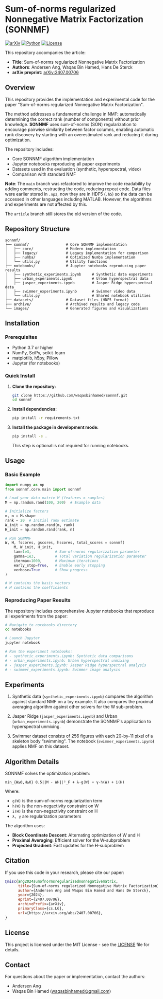 # Sum-of-norms regularized Nonnegative Matrix Factorization (SONNMF)

[![arXiv](https://img.shields.io/badge/arXiv-2407.00706-b31b1b.svg)](https://arxiv.org/abs/2407.00706)
[![Python](https://img.shields.io/badge/python-3.7+-blue.svg)](https://www.python.org/downloads/)
[![License](https://img.shields.io/badge/license-MIT-green.svg)](LICENSE)

This repository accompanies the article:

* **Title**: Sum-of-norms regularized Nonnegative Matrix Factorization
* **Authors**: Andersen Ang, Waqas Bin Hamed, Hans De Sterck
* **arXiv preprint**: [arXiv:2407.00706](https://arxiv.org/abs/2407.00706)

## Overview

This repository provides the implementation and experimental code for the paper "Sum-of-norms regularized Nonnegative Matrix Factorization". 

The method addresses a fundamental challenge in NMF: automatically determining the correct rank (number of components) without prior knowledge. **SONNMF** uses sum-of-norms (SON) regularization to encourage pairwise similarity between factor columns, enabling automatic rank discovery by starting with an overestimated rank and reducing it during optimization.

The repository includes:
- Core SONNMF algorithm implementation
- Jupyter notebooks reproducing all paper experiments
- Datasets used in the evaluation (synthetic, hyperspectral, video)
- Comparison with standard NMF

**Note**: The `main` branch was refactored to improve the code readability by adding comments, restructing the code, reducing repeat code. Data files were earlier stored in `.npz`, now they are in HDF5 (`.h5`) so the data can be accessed in other languages including MATLAB. However, the algorithms and experiments are not affected by this. 

The `article` branch still stores the old version of the code. 

## Repository Structure

```
sonnmf/
├── sonnmf/                 # Core SONNMF implementation
│   ├── core/               # Modern implementation
│   ├── legacy/             # Legacy implementation for comparison
│   ├── numba/              # Optimized Numba implementation
│   └── utils.py            # Utility functions
├── notebooks/              # Jupyter notebooks reproducing paper results
│   ├── synthetic_experiments.ipynb     # Synthetic data experiments
│   ├── urban_experiments.ipynb         # Urban hyperspectral data
│   ├── jasper_experiments.ipynb        # Jasper Ridge hyperspectral data
│   ├── swimmer_experiments.ipynb       # Swimmer video data
│   └── utils.py                        # Shared notebook utilities
├── datasets/               # Dataset files (HDF5 format)
├── archive/                # Archived results and legacy code
└── images/                 # Generated figures and visualizations
```

## Installation

### Prerequisites
- Python 3.7 or higher
- NumPy, SciPy, scikit-learn
- matplotlib, h5py, Pillow
- Jupyter (for notebooks)

### Quick Install

1. **Clone the repository:**
   ```bash
   git clone https://github.com/waqasbinhamed/sonnmf.git
   cd sonnmf
   ```

2. **Install dependencies:**
   ```bash
   pip install -r requirements.txt
   ```

3. **Install the package in development mode:**
   ```bash
   pip install -e .
   ```
    This step is optional is not required for running notebooks.
## Usage

### Basic Example

```python
import numpy as np
from sonnmf.core.main import sonnmf

# Load your data matrix M (features × samples)
M = np.random.rand(100, 200)  # Example data

# Initialize factors
m, n = M.shape
rank = 20  # Initial rank estimate
W_init = np.random.rand(m, rank)
H_init = np.random.rand(rank, n)

# Run SONNMF
W, H, fscores, gscores, hscores, total_scores = sonnmf(
    M, W_init, H_init,
    lam=1e3,           # Sum-of-norms regularization parameter
    gamma=1e3,         # Total variation regularization parameter
    itermax=1000,      # Maximum iterations
    early_stop=True,   # Enable early stopping
    verbose=True       # Show progress
)

# W contains the basis vectors
# H contains the coefficients
```

### Reproducing Paper Results

The repository includes comprehensive Jupyter notebooks that reproduce all experiments from the paper:

```bash
# Navigate to notebooks directory
cd notebooks

# Launch Jupyter
jupyter notebook

# Run the experiment notebooks:
# - synthetic_experiments.ipynb: Synthetic data comparisons
# - urban_experiments.ipynb: Urban hyperspectral unmixing
# - jasper_experiments.ipynb: Jasper Ridge hyperspectral analysis  
# - swimmer_experiments.ipynb: Swimmer image analysis
```

## Experiments

 1. Synthetic data (`synthetic_experiments.ipynb`) compares the algorithm against standard NMF on a toy example. It also compares the proximal averaging algorithm against other solvers for the W sub-problem.

 2. Jasper Ridge (`jasper_experiments.ipynb`) and Urban (`urban_experiments.ipynb`) demonstrate the SONNMF's application to hyperspectral unmixing.

 3. Swimmer dataset consists of 256 figures with each 20-by-11
pixel of a skeleton body “swimming". The notebook (`swimmer_experiments.ipynb`) applies NMF on this dataset.


## Algorithm Details

SONNMF solves the optimization problem:

```
min_{W≥0,H≥0} 0.5||M - WH||²_F + λ·g(W) + γ·h(W) + i(H)
```

Where:
- `g(W)` is the sum-of-norms regularization term
- `h(W)` is the non-negactivity constraint on W
- `i(H)`  is the non-negactivity constraint on H
- `λ, γ` are regularization parameters

The algorithm uses:
- **Block Coordinate Descent**: Alternating optimization of W and H
- **Proximal Averaging**: Efficient solver for the W-subproblem
- **Projected Gradient**: Fast updates for the H-subproblem

## Citation

If you use this code in your research, please cite our paper:

```bibtex
@misc{ang2024sumofnormsregularizednonnegativematrix,
      title={Sum-of-norms regularized Nonnegative Matrix Factorization}, 
      author={Andersen Ang and Waqas Bin Hamed and Hans De Sterck},
      year={2024},
      eprint={2407.00706},
      archivePrefix={arXiv},
      primaryClass={cs.LG},
      url={https://arxiv.org/abs/2407.00706}, 
}
```

## License

This project is licensed under the MIT License - see the [LICENSE](LICENSE) file for details.

## Contact

For questions about the paper or implementation, contact the authors:
- Andersen Ang
- Waqas Bin Hamed (waqasbinhamed@gmail.com)
